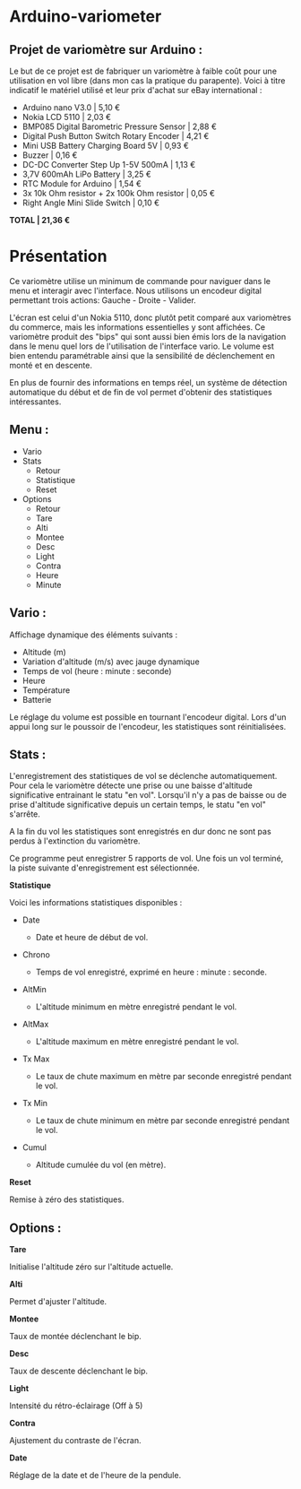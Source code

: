 Arduino-variometer
==================

Projet de variomètre sur Arduino :
--------------

Le but de ce projet est de fabriquer un variomètre à faible coût pour une utilisation en vol libre (dans mon cas la pratique du parapente).
Voici à titre indicatif le matériel utilisé et leur prix d'achat sur eBay international :

- Arduino nano V3.0	| 5,10 €
- Nokia LCD 5110 | 2,03 €
- BMP085 Digital Barometric Pressure Sensor	| 2,88 €
- Digital Push Button Switch Rotary Encoder	| 4,21 €
- Mini USB Battery Charging Board 5V | 0,93 €
- Buzzer | 0,16 €
- DC-DC Converter Step Up 1-5V 500mA | 1,13 €
- 3,7V 600mAh LiPo Battery | 3,25 €
- RTC Module for Arduino | 1,54 €
- 3x 10k Ohm resistor + 2x 100k Ohm resistor | 0,05 €
- Right Angle Mini Slide Switch | 0,10 €	
	
**TOTAL	| 21,36 €**


Présentation
==================

Ce variomètre utilise un minimum de commande pour naviguer dans le menu et interagir avec l'interface. Nous utilisons un encodeur digital permettant trois actions: Gauche - Droite - Valider.

L'écran est celui d'un Nokia 5110, donc plutôt petit comparé aux variomètres du commerce, mais les informations essentielles y sont affichées. Ce variomètre produit des "bips" qui sont aussi bien émis lors de la navigation dans le menu quel lors de l'utilisation de l'interface vario. 
Le volume est bien entendu paramétrable ainsi que la sensibilité de déclenchement en monté et en descente.

En plus de fournir des informations en temps réel, un système de détection automatique du début et de fin de vol permet d'obtenir des statistiques intéressantes.


Menu :
--------------

- Vario
- Stats
	- Retour
	- Statistique
	- Reset
- Options
	- Retour
	- Tare
	- Alti
	- Montee
	- Desc
	- Light
	- Contra
	- Heure
	- Minute

Vario :
--------------

Affichage dynamique des éléments suivants :

- Altitude (m)
- Variation d'altitude (m/s) avec jauge dynamique
- Temps de vol (heure : minute : seconde)
- Heure
- Température
- Batterie

Le réglage du volume est possible en tournant l'encodeur digital.
Lors d'un appui long sur le poussoir de l'encodeur, les statistiques sont réinitialisées.


Stats :
--------------

L'enregistrement des statistiques de vol se déclenche automatiquement.
Pour cela le variomètre détecte une prise ou une baisse d'altitude significative entrainant le statu "en vol".
Lorsqu'il n'y a pas de baisse ou de prise d'altitude significative depuis un certain temps, le statu "en vol" s'arrête.

A la fin du vol les statistiques sont enregistrés en dur donc ne sont pas perdus à l'extinction du variomètre.

Ce programme peut enregistrer 5 rapports de vol. Une fois un vol terminé, la piste suivante d'enregistrement est sélectionnée.


**Statistique**

Voici les informations statistiques disponibles :

- Date
	- Date et heure de début de vol.

- Chrono
	- Temps de vol enregistré, exprimé en heure : minute : seconde.

- AltMin
	- L'altitude minimum en mètre enregistré pendant le vol.

- AltMax
	- L'altitude maximum en mètre enregistré pendant le vol.

- Tx Max
	- Le taux de chute maximum en mètre par seconde enregistré pendant le vol.

- Tx Min
	- Le taux de chute minimum en mètre par seconde enregistré pendant le vol.

- Cumul
	- Altitude cumulée du vol (en mètre).

**Reset**

Remise à zéro des statistiques.


Options :
--------------

**Tare**

Initialise l'altitude zéro sur l'altitude actuelle.

**Alti**

Permet d'ajuster l'altitude.

**Montee**

Taux de montée déclenchant le bip.

**Desc**

Taux de descente déclenchant le bip.

**Light**

Intensité du rétro-éclairage (Off à 5)

**Contra**

Ajustement du contraste de l'écran.

**Date**

Réglage de la date et de l'heure de la pendule.